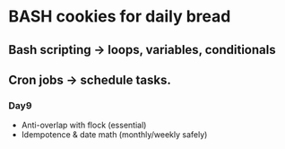 # BASH cookies for daily bread
## Bash scripting -> loops, variables, conditionals
## Cron jobs -> schedule tasks.
### Day9
- Anti-overlap with flock (essential)
- Idempotence & date math (monthly/weekly safely)


